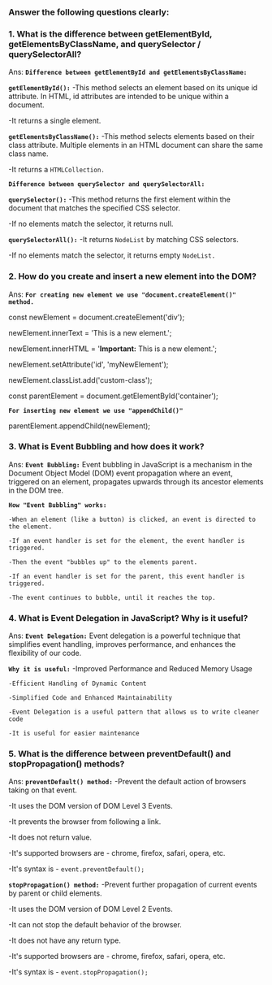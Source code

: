 ### Answer the following questions clearly:

### 1. What is the difference between **getElementById, getElementsByClassName, and querySelector / querySelectorAll**?

Ans: 
  **`Difference between getElementById and getElementsByClassName:`**

  **`getElementById():`** 
  -This method selects an element based on its unique id attribute. In HTML, id attributes are intended to 
   be unique within a document.

  -It returns a single element.

  **`getElementsByClassName():`** 
  -This method selects elements based on their class attribute. Multiple elements in an  HTML document can 
   share the same class name.

  -It returns a `HTMLCollection.`

  **`Difference between querySelector and querySelectorAll:`**

  **`querySelector():`** 
  -This method returns the first element within the document that matches the specified CSS selector. 

  -If no elements match the selector, it returns null.

  **`querySelectorAll():`** 
  -It returns `NodeList` by matching CSS selectors. 

  -If no elements match the selector, it returns empty `NodeList.`


### 2. How do you **create and insert a new element into the DOM**?

Ans: 
  **`For creating new element we use "document.createElement()" method.`**

  const newElement = document.createElement('div'); 

  newElement.innerText = 'This is a new element.';

  newElement.innerHTML = '<strong>Important:</strong> This is a new element.';

  newElement.setAttribute('id', 'myNewElement');

  newElement.classList.add('custom-class');

  const parentElement = document.getElementById('container');

  **`For inserting new element we use "appendChild()"`**

  parentElement.appendChild(newElement);

  
### 3. What is **Event Bubbling** and how does it work?

Ans: 
  **`Event Bubbling:`** 
   Event bubbling in JavaScript is a mechanism in the Document Object Model (DOM) event propagation where an event, triggered on an element, propagates upwards through its ancestor elements in the DOM tree. 
  
  **`How "Event Bubbling" works:`**

    -When an element (like a button) is clicked, an event is directed to the element.

    -If an event handler is set for the element, the event handler is triggered.

    -Then the event "bubbles up" to the elements parent.

    -If an event handler is set for the parent, this event handler is triggered.

    -The event continues to bubble, until it reaches the top.

    
### 4. What is **Event Delegation** in JavaScript? Why is it useful?

Ans: 
  **`Event Delegation:`** 
   Event delegation is a powerful technique that simplifies event handling, improves performance, and enhances the flexibility of our code.

  **`Why it is useful:`**
    -Improved Performance and Reduced Memory Usage

    -Efficient Handling of Dynamic Content

    -Simplified Code and Enhanced Maintainability

    -Event Delegation is a useful pattern that allows us to write cleaner code

    -It is useful for easier maintenance


### 5. What is the difference between **preventDefault() and stopPropagation()** methods?

Ans:
**`preventDefault() method:`**
  -Prevent the default action of browsers taking on that event.

  -It uses the DOM version of DOM Level 3 Events.

  -It prevents the browser from following a link.

  -It does not return value.

  -It's supported browsers are - chrome, firefox, safari, opera, etc.

  -It's syntax is - `event.preventDefault();`
  

**`stopPropagation() method:`**
  -Prevent further propagation of current events by parent or child elements.

  -It uses the DOM version of DOM Level 2 Events.

  -It can not stop the default behavior of the browser.

  -It does not have any return type.

  -It's supported browsers are - chrome, firefox, safari, opera, etc.

  -It's syntax is - `event.stopPropagation();`
  